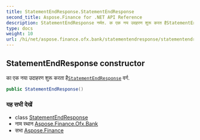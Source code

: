 ```yaml
---
title: StatementEndResponse.StatementEndResponse
second_title: Aspose.Finance for .NET API Reference
description: StatementEndResponse नर्मत. क एक नय उदहरण शुरू करत हैStatementEndResponse वर्ग.
type: docs
weight: 10
url: /hi/net/aspose.finance.ofx.bank/statementendresponse/statementendresponse/
---
```

## StatementEndResponse constructor

का एक नया उदाहरण शुरू करता है[`StatementEndResponse`](../) वर्ग.

```csharp
public StatementEndResponse()
```

### यह सभी देखें

* class [StatementEndResponse](../)
* नाम स्थान [Aspose.Finance.Ofx.Bank](../../statementendresponse/)
* सभा [Aspose.Finance](../../../)



